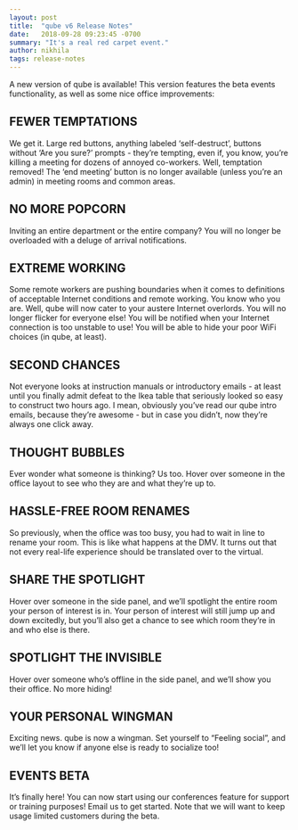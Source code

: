 ```yaml
---
layout: post
title:  "qube v6 Release Notes"
date:   2018-09-28 09:23:45 -0700
summary: "It's a real red carpet event."
author: nikhila
tags: release-notes
---
```


A new version of qube is available! This version features the beta events functionality, as well as some nice office improvements:

## FEWER TEMPTATIONS
We get it. Large red buttons, anything labeled ‘self-destruct’, buttons without ‘Are you sure?’ prompts - they’re tempting, even if, you know, you’re killing a meeting for dozens of annoyed co-workers. Well, temptation removed! The ‘end meeting’ button is no longer available (unless you’re an admin) in meeting rooms and common areas.

## NO MORE POPCORN
Inviting an entire department or the entire company? You will no longer be overloaded with a deluge of arrival notifications.

## EXTREME WORKING
Some remote workers are pushing boundaries when it comes to definitions of acceptable Internet conditions and remote working. You know who you are. Well, qube will now cater to your austere Internet overlords. You will no longer flicker for everyone else! You will be notified when your Internet connection is too unstable to use! You will be able to hide your poor WiFi choices (in qube, at least).

## SECOND CHANCES
Not everyone looks at instruction manuals or introductory emails - at least until you finally admit defeat to the Ikea table that seriously looked so easy to construct two hours ago. I mean, obviously you’ve read our qube intro emails, because they’re awesome - but in case you didn’t, now they’re always one click away.

## THOUGHT BUBBLES
Ever wonder what someone is thinking? Us too. Hover over someone in the office layout to see who they are and what they’re up to.

## HASSLE-FREE ROOM RENAMES
So previously, when the office was too busy, you had to wait in line to rename your room. This is like what happens at the DMV. It turns out that not every real-life experience should be translated over to the virtual.

## SHARE THE SPOTLIGHT
Hover over someone in the side panel, and we’ll spotlight the entire room your person of interest is in. Your person of interest will still jump up and down excitedly, but you’ll also get a chance to see which room they’re in and who else is there.

## SPOTLIGHT THE INVISIBLE
Hover over someone who’s offline in the side panel, and we’ll show you their office. No more hiding!

## YOUR PERSONAL WINGMAN
Exciting news. qube is now a wingman. Set yourself to “Feeling social”, and we’ll let you know if anyone else is ready to socialize too!

## EVENTS BETA
It’s finally here! You can now start using our conferences feature for support or training purposes! Email us to get started. Note that we will want to keep usage limited customers during the beta.
